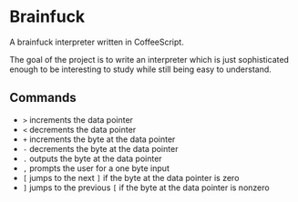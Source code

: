 Brainfuck
=========

A brainfuck interpreter written in CoffeeScript.

The goal of the project is to write an interpreter which is just sophisticated
enough to be interesting to study while still being easy to understand.

## Commands

- `>` increments the data pointer
- `<` decrements the data pointer
- `+` increments the byte at the data pointer
- `-` decrements the byte at the data pointer
- `.` outputs the byte at the data pointer
- `,` prompts the user for a one byte input
- `[` jumps to the next `]` if the byte at the data pointer is zero
- `]` jumps to the previous `[` if the byte at the data pointer is nonzero

